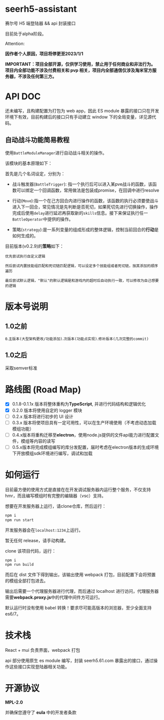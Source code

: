 # seerh5-assistant

赛尔号 H5 端登陆器 && api 封装接口

目前处于alpha阶段。

Attention:

**因作者个人原因，项目将停更至2023/1/1**

**IMPORTANT：项目全部开源，仅供学习使用，禁止用于任何商业和非法行为。项目内全部功能不涉及付费相关和 pvp 相关，项目内全部通信仅涉及淘米官方服务器，不涉及任何第三方。**

# API DOC

还未编写，且构建配置为打包为 web app，因此 ES module 暴露的接口只在开发环境下有效，目前构建后的接口只有手动建立 window 下的全局变量，详见源代码。

## 自动战斗功能简易教程

使用`BattleModuleManager`进行自动战斗相关的操作。

该模块的基本原理如下：

首先是几个名词设定，分别为：

- 战斗触发器(`BattleTrigger`): 指一个执行后可以进入某pve战斗的函数，该函数可以绑定一个回调函数，常用做法是包装成promise，在回调中进行resolve

- 行动(`Move`):指一个在己方回合内进行操作的函数，该函数的执行必须要使战斗进入下一回合，常见情况是先判断是否死切，如果死切先进行切换操作，操作完成后使用`delay`进行延迟再获取新的`skills`信息。接下来保证执行任一`BattleOperator`中提供的操作。

- 策略(`strategy`):是一系列变量的组成形成的整体逻辑，控制当前回合的**行动**是如何生成的。

目前版本(v0.2.9)的**策略**如下：
    
    优先尝试执行自定义逻辑
    
    然后尝试内置技能组匹配和死切链匹配逻辑，可以设定多个技能组或者死切链，按其添加的顺序遍历
    
    最后尝试默认逻辑，"默认"的默认逻辑是和游戏内的超时后自动执行一致，可以修改为自己想要的逻辑

# 版本号说明

## 1.0之前

`0`.`主版本(大型架构更改/功能添加)`.`次版本(功能点实现)`.`修补版本(几次完整的commit)`

## 1.0之后

采取semver标准

# 路线图 (Road Map)

- [x] 0.1.8-0.1.1x 版本将整体重构为**TypeScript**, 并进行代码结构和逻辑优化
- [x] 0.2.0 版本将使用自定的 logger 模块
- [ ] 0.2.x 版本将进行初步的 UI 设计
- [ ] 0.3.x 版本将使项目具有一定可用性，可以在生产环境使用（不考虑动态加载模组功能）
- [ ] 0.4.x版本将重构迁移至**electron**，使用node.js提供的文件api能力进行配置文件，模组等内容的读写
- [ ] 0.5.x版本将完成模组编写的库分发配置，届时考虑在electron版本的生成环境下开放模组sdk环境进行编写，调试和加载

# 如何运行

目前最方便的使用方式是直接在在开发调试服务器内运行整个服务，不仅支持hmr，而且编写模组时有完整的编辑器（vsc）支持。

想要在开发服务器上运行，请clone仓库，然后运行：

```bash
npm i
npm run start
```

开发服务器会在`localhost:1234`上运行。

暂无任何 release，请手动构建。

clone 该项目代码，运行：

```bash
npm i
npm run build
```

而后在 dist 文件下得到输出，该输出使用 webpack 打包，目前配置下会将预置的模组全部打包进去。

输出后需要一个代理服务器进行代理，而后通过 localhost 进行访问，代理服务器需要**webpack.proxy.js**中的代理中间件方可运行。

默认运行时没有使用 babel 转换！要求尽可能高版本的浏览器，至少全面支持 es6/7。

# 技术栈

React + mui 负责界面，webpack 打包

api 部分使用原生 es module 编写，封装 seerh5.61.com 暴露出的接口，通过操作这些接口实现登陆器相关功能。

# 开源协议

**MPL-2.0**

并确保您遵守了 **eula** 中的开发者条款
